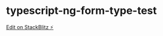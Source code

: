 # typescript-ng-form-type-test

[Edit on StackBlitz ⚡️](https://stackblitz.com/edit/typescript-re1lmh)
